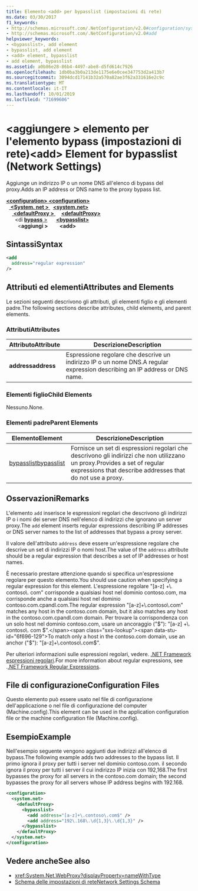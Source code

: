 ```yaml
---
title: Elemento <add> per bypasslist (impostazioni di rete)
ms.date: 03/30/2017
f1_keywords:
- http://schemas.microsoft.com/.NetConfiguration/v2.0#configuration/system.net/defaultProxy/bypasslist/add
- http://schemas.microsoft.com/.NetConfiguration/v2.0#add
helpviewer_keywords:
- <bypasslist>, add element
- bypasslist, add element
- <add> element, bypasslist
- add element, bypasslist
ms.assetid: a0b86e28-86b4-4497-abe8-d5fd614c7926
ms.openlocfilehash: 1db0ba3b0a213de1175e6e0cee347753d2a413b7
ms.sourcegitcommit: 3094dcd17141b32a570a82ae3f62a331616e2c9c
ms.translationtype: MT
ms.contentlocale: it-IT
ms.lasthandoff: 10/01/2019
ms.locfileid: "71699606"
---
```

# <a name="add-element-for-bypasslist-network-settings"></a><span data-ttu-id="6f696-102">\<aggiungere > elemento per l'elemento bypass (impostazioni di rete)</span><span class="sxs-lookup"><span data-stu-id="6f696-102">\<add> Element for bypasslist (Network Settings)</span></span>
<span data-ttu-id="6f696-103">Aggiunge un indirizzo IP o un nome DNS all'elenco di bypass del proxy.</span><span class="sxs-lookup"><span data-stu-id="6f696-103">Adds an IP address or DNS name to the proxy bypass list.</span></span>  
  
[<span data-ttu-id="6f696-104"> **\<configuration>** </span><span class="sxs-lookup"><span data-stu-id="6f696-104">**\<configuration>**</span></span>](../configuration-element.md)  
<span data-ttu-id="6f696-105">&nbsp;&nbsp;[ **\<System. net >** ](system-net-element-network-settings.md)</span><span class="sxs-lookup"><span data-stu-id="6f696-105">&nbsp;&nbsp;[**\<system.net>**](system-net-element-network-settings.md)</span></span>  
<span data-ttu-id="6f696-106">&nbsp;&nbsp;&nbsp;&nbsp;[ **\<defaultProxy >** ](defaultproxy-element-network-settings.md)</span><span class="sxs-lookup"><span data-stu-id="6f696-106">&nbsp;&nbsp;&nbsp;&nbsp;[**\<defaultProxy>**](defaultproxy-element-network-settings.md)</span></span>  
<span data-ttu-id="6f696-107">&nbsp;&nbsp;&nbsp;&nbsp;&nbsp;&nbsp;\<di [ **bypass** >](bypasslist-element-network-settings.md)</span><span class="sxs-lookup"><span data-stu-id="6f696-107">&nbsp;&nbsp;&nbsp;&nbsp;&nbsp;&nbsp;[**\<bypasslist>**](bypasslist-element-network-settings.md)</span></span>  
<span data-ttu-id="6f696-108">&nbsp;&nbsp;&nbsp;&nbsp;&nbsp;&nbsp;&nbsp;&nbsp;\<**aggiungi >**</span><span class="sxs-lookup"><span data-stu-id="6f696-108">&nbsp;&nbsp;&nbsp;&nbsp;&nbsp;&nbsp;&nbsp;&nbsp;**\<add>**</span></span>  
  
## <a name="syntax"></a><span data-ttu-id="6f696-109">Sintassi</span><span class="sxs-lookup"><span data-stu-id="6f696-109">Syntax</span></span>  
  
```xml  
<add   
  address="regular expression"   
/>  
```  
  
## <a name="attributes-and-elements"></a><span data-ttu-id="6f696-110">Attributi ed elementi</span><span class="sxs-lookup"><span data-stu-id="6f696-110">Attributes and Elements</span></span>  
 <span data-ttu-id="6f696-111">Le sezioni seguenti descrivono gli attributi, gli elementi figlio e gli elementi padre.</span><span class="sxs-lookup"><span data-stu-id="6f696-111">The following sections describe attributes, child elements, and parent elements.</span></span>  
  
### <a name="attributes"></a><span data-ttu-id="6f696-112">Attributi</span><span class="sxs-lookup"><span data-stu-id="6f696-112">Attributes</span></span>  
  
|<span data-ttu-id="6f696-113">**Attributo**</span><span class="sxs-lookup"><span data-stu-id="6f696-113">**Attribute**</span></span>|<span data-ttu-id="6f696-114">**Descrizione**</span><span class="sxs-lookup"><span data-stu-id="6f696-114">**Description**</span></span>|  
|-------------------|---------------------|  
|<span data-ttu-id="6f696-115">**address**</span><span class="sxs-lookup"><span data-stu-id="6f696-115">**address**</span></span>|<span data-ttu-id="6f696-116">Espressione regolare che descrive un indirizzo IP o un nome DNS.</span><span class="sxs-lookup"><span data-stu-id="6f696-116">A regular expression describing an IP address or DNS name.</span></span>|  
  
### <a name="child-elements"></a><span data-ttu-id="6f696-117">Elementi figlio</span><span class="sxs-lookup"><span data-stu-id="6f696-117">Child Elements</span></span>  
 <span data-ttu-id="6f696-118">Nessuno.</span><span class="sxs-lookup"><span data-stu-id="6f696-118">None.</span></span>  
  
### <a name="parent-elements"></a><span data-ttu-id="6f696-119">Elementi padre</span><span class="sxs-lookup"><span data-stu-id="6f696-119">Parent Elements</span></span>  
  
|<span data-ttu-id="6f696-120">**Elemento**</span><span class="sxs-lookup"><span data-stu-id="6f696-120">**Element**</span></span>|<span data-ttu-id="6f696-121">**Descrizione**</span><span class="sxs-lookup"><span data-stu-id="6f696-121">**Description**</span></span>|  
|-----------------|---------------------|  
|[<span data-ttu-id="6f696-122">bypasslist</span><span class="sxs-lookup"><span data-stu-id="6f696-122">bypasslist</span></span>](bypasslist-element-network-settings.md)|<span data-ttu-id="6f696-123">Fornisce un set di espressioni regolari che descrivono gli indirizzi che non utilizzano un proxy.</span><span class="sxs-lookup"><span data-stu-id="6f696-123">Provides a set of regular expressions that describe addresses that do not use a proxy.</span></span>|  
  
## <a name="remarks"></a><span data-ttu-id="6f696-124">Osservazioni</span><span class="sxs-lookup"><span data-stu-id="6f696-124">Remarks</span></span>  
 <span data-ttu-id="6f696-125">L'elemento `add` inserisce le espressioni regolari che descrivono gli indirizzi IP o i nomi dei server DNS nell'elenco di indirizzi che ignorano un server proxy.</span><span class="sxs-lookup"><span data-stu-id="6f696-125">The `add` element inserts regular expressions describing IP addresses or DNS server names to the list of addresses that bypass a proxy server.</span></span>  
  
 <span data-ttu-id="6f696-126">Il valore dell'attributo `address` deve essere un'espressione regolare che descrive un set di indirizzi IP o nomi host.</span><span class="sxs-lookup"><span data-stu-id="6f696-126">The value of the `address` attribute should be a regular expression that describes a set of IP addresses or host names.</span></span>  
  
 <span data-ttu-id="6f696-127">È necessario prestare attenzione quando si specifica un'espressione regolare per questo elemento.</span><span class="sxs-lookup"><span data-stu-id="6f696-127">You should use caution when specifying a regular expression for this element.</span></span> <span data-ttu-id="6f696-128">L'espressione regolare "[a-z] +\\. contoso\\. com" corrisponde a qualsiasi host nel dominio contoso.com, ma corrisponde anche a qualsiasi host nel dominio contoso.com.cpandl.com.</span><span class="sxs-lookup"><span data-stu-id="6f696-128">The regular expression "[a-z]+\\.contoso\\.com" matches any host in the contoso.com domain, but it also matches any host in the contoso.com.cpandl.com domain.</span></span> <span data-ttu-id="6f696-129">Per trovare la corrispondenza con un solo host nel dominio contoso.com, usare un ancoraggio ("$"): "[a-z] +\\. contoso\\. com $".</span><span class="sxs-lookup"><span data-stu-id="6f696-129">To match only a host in the contoso.com domain, use an anchor ("$"): "[a-z]+\\.contoso\\.com$".</span></span>  
  
 <span data-ttu-id="6f696-130">Per ulteriori informazioni sulle espressioni regolari, vedere. [.NET Framework espressioni regolari](../../../../standard/base-types/regular-expressions.md).</span><span class="sxs-lookup"><span data-stu-id="6f696-130">For more information about regular expressions, see .[.NET Framework Regular Expressions](../../../../standard/base-types/regular-expressions.md).</span></span>  
  
## <a name="configuration-files"></a><span data-ttu-id="6f696-131">File di configurazione</span><span class="sxs-lookup"><span data-stu-id="6f696-131">Configuration Files</span></span>  
 <span data-ttu-id="6f696-132">Questo elemento può essere usato nel file di configurazione dell'applicazione o nel file di configurazione del computer (Machine.config).</span><span class="sxs-lookup"><span data-stu-id="6f696-132">This element can be used in the application configuration file or the machine configuration file (Machine.config).</span></span>  
  
## <a name="example"></a><span data-ttu-id="6f696-133">Esempio</span><span class="sxs-lookup"><span data-stu-id="6f696-133">Example</span></span>  
 <span data-ttu-id="6f696-134">Nell'esempio seguente vengono aggiunti due indirizzi all'elenco di bypass.</span><span class="sxs-lookup"><span data-stu-id="6f696-134">The following example adds two addresses to the bypass list.</span></span> <span data-ttu-id="6f696-135">Il primo ignora il proxy per tutti i server nel dominio contoso.com. il secondo ignora il proxy per tutti i server il cui indirizzo IP inizia con 192,168.</span><span class="sxs-lookup"><span data-stu-id="6f696-135">The first bypasses the proxy for all servers in the contoso.com domain; the second bypasses the proxy for all servers whose IP address begins with 192.168.</span></span>  
  
```xml  
<configuration>  
  <system.net>  
    <defaultProxy>  
      <bypasslist>  
        <add address="[a-z]+\.contoso\.com$" />  
        <add address="192\.168\.\d{1,3}\.\d{1,3}" />  
      </bypasslist>  
    </defaultProxy>  
  </system.net>  
</configuration>  
```  
  
## <a name="see-also"></a><span data-ttu-id="6f696-136">Vedere anche</span><span class="sxs-lookup"><span data-stu-id="6f696-136">See also</span></span>

- <xref:System.Net.WebProxy?displayProperty=nameWithType>
- [<span data-ttu-id="6f696-137">Schema delle impostazioni di rete</span><span class="sxs-lookup"><span data-stu-id="6f696-137">Network Settings Schema</span></span>](index.md)
